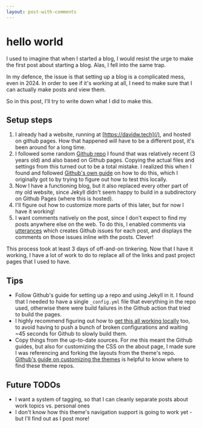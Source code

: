 ```yaml
---
layout: post-with-comments
---
```


# hello world

I used to imagine that when I started a blog, I would resist the urge to make the first post about starting a blog.
Alas, I fell into the same trap.

In my defence, the issue is that setting up a blog is a complicated mess, even in 2024.
In order to see if it's working at all, I need to make sure that I can actually make posts and view them.

So in this post, I'll try to write down what I did to make this.

## Setup steps

1. I already had a website, running at [https://davidw.tech](/), and hosted on github pages.
   How that happened will have to be a different post, it's been around for a long time.
1. I followed some random [Github repo](https://github.com/chadbaldwin/simple-blog-bootstrap) I found that was relatively recent (3 years old) and also based on Github pages.
   Copying the actual files and settings from this turned out to be a total mistake.
   I realized this when I found and followed [Github's own guide](https://docs.github.com/en/pages/setting-up-a-github-pages-site-with-jekyll/creating-a-github-pages-site-with-jekyll) on how to do this, which I originally got to by trying to figure out how to test this locally.
1. Now I have a functioning blog, but it also replaced every other part of my old website, since Jekyll didn't seem happy to build in a subdirectory on Github Pages (where this is hosted).
1. I'll figure out how to customize more parts of this later, but for now I have it working!
1. I want comments natively on the post, since I don't expect to find my posts anywhere else on the web.
   To do this, I enabled comments via [utterances](https://utteranc.es/) which creates Github issues for each post, and displays the comments on those issues inline with the posts.
   Clever!

This process took at least 3 days of off-and-on tinkering. Now that I have it working, I have a lot of work to do to replace all of the links and past project pages that I used to have.

## Tips

- Follow Github's guide for setting up a repo and using Jekyll in it.
  I found that I needed to have a single `_config.yml` file that everything in the repo used, otherwise there were build failures in the Github action that tried to build the pages.
- I highly recommend figuring out how to [get this all working locally](https://docs.github.com/en/pages/setting-up-a-github-pages-site-with-jekyll/testing-your-github-pages-site-locally-with-jekyll) too, to avoid having to push a bunch of broken configurations and waiting ~45 seconds for Github to slowly build them.
- Copy things from the up-to-date sources.
  For me this meant the Github guides, but also for customizing the CSS on the about page, I made sure I was referencing and forking the layouts from the theme's repo.
  [Github's guide on customizing the themes](https://docs.github.com/en/pages/setting-up-a-github-pages-site-with-jekyll/adding-a-theme-to-your-github-pages-site-using-jekyll) is helpful to know where to find these theme repos.

## Future TODOs

- I want a system of tagging, so that I can cleanly separate posts about work topics vs. personal ones
- I don't know how this theme's navigation support is going to work yet - but I'll find out as I post more!
